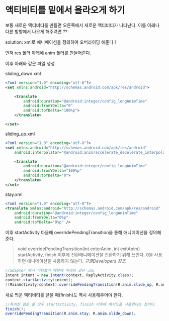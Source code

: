 # 액티비티를 밑에서 올라오게 하기



보통 새로운 액티비티를 만들면 오른쪽에서 새로운 액티비티가 나타난다. 이를 아래나 다른 방향에서 나오게 해주려면 ??



solution: xml로 애니메이션을 정의하여 오버라이딩 해준다 !

먼저 res 폴더 아래에 anim 폴더를 만들어준다. 

이후 아래와 같은 파일 생성 



sliding_down.xml

```xml
<?xml version="1.0" encoding="utf-8"?>
<set xmlns:android="http://schemas.android.com/apk/res/android">

    <translate
        android:duration="@android:integer/config_longAnimTime"
        android:fromYDelta="0"
        android:toYDelta="100%p">
    </translate>

</set>
```

sliding_up.xml

```xml
<?xml version="1.0" encoding="utf-8"?>
<set xmlns:android="http://schemas.android.com/apk/res/android"
    android:interpolator="@android:anim/accelerate_decelerate_interpolator">

    <translate
        android:duration="@android:integer/config_longAnimTime"
        android:fromYDelta="100%p"
        android:toYDelta="0">
    </translate>
</set>
```



stay.xml

```xml
<?xml version="1.0" encoding="utf-8"?>
<translate xmlns:android="http://schemas.android.com/apk/res/android"
    android:duration="@android:integer/config_longAnimTime"
    android:fromYDelta="0%p"
    android:toYDelta="0%p" />
```



이후 startActivity 다음에 overridePendingTransition을 통해 애니메이션을 정의해준다. 

> void overridePendingTransition(int enterAnim, int exitAnim)
> startActivity, finish 이후에 전환애니메이션을 전환하기 위해 쓰인다.
> 0을 사용하면 애니메이션을 사용하지 않는다. 
> *구글Developers 참조*



```java
//adapter 에서 적용했기 때문에 아래와 같은 코드
Intent intent = new Intent(context, ReplyActivity.class);
context.startActivity(intent);
((MainActivity)context).overridePendingTransition(R.anim.slide_up, R.anim.stay);
```



새로 띄운 액티비티를 닫을 때(finish)도 역시 사용해주어야 한다. 

```java
//특이한 점은 둘 모두 startActivity, finish 이후에 메서드를 사용한다는 점이다.
finish();
overridePendingTransition(R.anim.stay, R.anim.slide_down);
```
